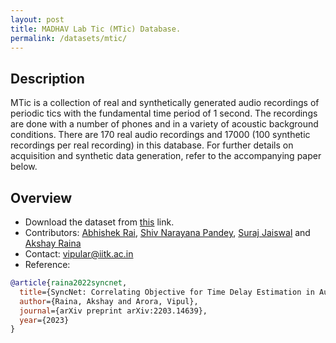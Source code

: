 ```yaml
---
layout: post
title: MADHAV Lab Tic (MTic) Database.
permalink: /datasets/mtic/
---
```


## Description

MTic is a collection of real and synthetically generated audio recordings of periodic tics with the fundamental time period of 1 second. The recordings are done with a number of phones and in a variety of acoustic background conditions. There are 170 real audio recordings and 17000 (100 synthetic recordings per real recording) in this database. For further details on acquisition and synthetic data generation, refer to the accompanying paper below.



## Overview

  - Download the dataset from [this](https://onedrive.com) link.
  - Contributors: [Abhishek Rai](https://madhavlab-iitk.github.io/team/abhirai), [Shiv Narayana Pandey](https://madhavlab-iitk.github.io/team/shivnp), [Suraj Jaiswal](https://madhavlab-iitk.github.io/team/jsuraj) and [Akshay Raina](https://madhavlab-iitk.github.io/team/akshayr)
  - Contact: [vipular@iitk.ac.in](mailto:vipular@iitk.ac.in)
  - Reference:

```bibtex
@article{raina2022syncnet,
  title={SyncNet: Correlating Objective for Time Delay Estimation in Audio Signals},
  author={Raina, Akshay and Arora, Vipul},
  journal={arXiv preprint arXiv:2203.14639},
  year={2023}
}
```
